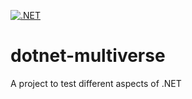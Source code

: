 [![.NET](https://github.com/mathujeyanth/dotnet-multiverse/actions/workflows/pipeline.yml/badge.svg)](https://github.com/mathujeyanth/dotnet-multiverse/actions/workflows/pipeline.yml)

# dotnet-multiverse
A project to test different aspects of .NET
